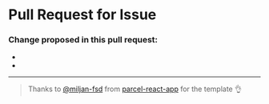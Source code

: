 # Pull Request for Issue #

<!-- markdownlint-disable -->
### Change proposed in this pull request:
  -
  -


<!-- markdownlint-restore -->

---

>Thanks to [@miljan-fsd] from [parcel-react-app] for the template 👌

[@miljan-fsd]: https://github.com/miljan-fsd
[parcel-react-app]: https://github.com/miljan-fsd/parcel-react-app
